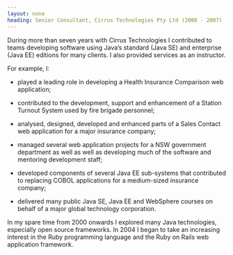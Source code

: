 ```yaml
---
layout: none
heading: Senior Consultant, Cirrus Technologies Pty Ltd (2000 - 2007)
---
```


<p>

During more than seven years with Cirrus Technologies I contributed to
teams developing software using Java’s standard (Java SE) and enterprise
(Java EE) editions for many clients. I also provided services as an
instructor.

</p>
<p>

For example, I:

</p>
<ul>
<li>

played a leading role in developing a Health Insurance Comparison web
application;

</li>
<li>

contributed to the development, support and enhancement of a Station
Turnout System used by fire brigade personnel;

</li>
<li>

analysed, designed, developed and enhanced parts of a Sales Contact web
application for a major insurance company;

</li>
<li>

managed several web application projects for a NSW government department
as well as well as developing much of the software and mentoring
development staff;

</li>
<li>

developed components of several Java EE sub-systems that contributed to
replacing COBOL applications for a medium-sized insurance company;

</li>
<li>

delivered many public Java SE, Java EE and WebSphere courses on behalf
of a major global technology corporation.

</li>
</ul>
<p>

In my spare time from 2000 onwards I explored many Java technologies,
especially open source frameworks. In 2004 I began to take an increasing
interest in the Ruby programming language and the Ruby on Rails web
application framework.

</p>
